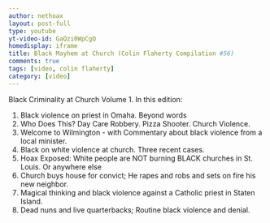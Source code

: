 ```yaml
---
author: nethoax
layout: post-full
type: youtube
yt-video-id: GaQzi0WpCgQ
homedisplay: iframe
title: Black Mayhem at Church (Colin Flaherty Compilation #56)
comments: true
tags: [video, colin flaherty]
category: [video]
---
```

Black Criminality at Church Volume 1. In this edition:

1. Black violence on priest in Omaha. Beyond words
2. Who Does This? Day Care Robbery. Pizza Shooter. Church Violence.
3. Welcome to Wilmington - with Commentary about black violence from a local minister.
4. Black on white violence at church. Three recent cases.
5. Hoax Exposed: White people are NOT burning BLACK churches in St. Louis. Or anywhere else
6. Church buys house for convict; He rapes and robs and sets on fire his new neighbor.
7. Magical thinking and black violence against a Catholic priest in Staten Island.
8. Dead nuns and live quarterbacks; Routine black violence and denial.
